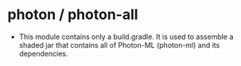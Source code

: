 # photon / photon-all

- This module contains only a build.gradle. It is used to assemble a shaded jar that contains all of Photon-ML (photon-ml) and its
  dependencies.
